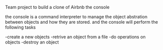 Team project to build a clone of Airbnb  the console 

the console is a command interpreter to manage the object abstration between objects and how they are stored.
and the console will perform the following tasks

-create a new objects
-retrive an object from a file
-do operations on objects
-destroy an object
